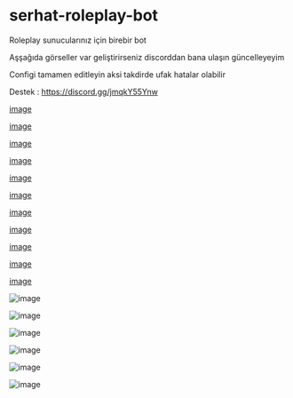# serhat-roleplay-bot




Roleplay sunucularınız için birebir bot 

Aşşağıda görseller var geliştirirseniz discorddan bana ulaşın güncelleyeyim

Configi tamamen editleyin aksi takdirde ufak hatalar olabilir

Destek : https://discord.gg/jmqkY55Ynw


[image](https://www.hizliresim.com/jl1hyy1)

[image](https://www.hizliresim.com/ql6a2tg)

[image](https://www.hizliresim.com/ql6a2tg)

[image](https://www.hizliresim.com/pijcfqk)

[image](https://www.hizliresim.com/2cp1345)

[image](https://www.hizliresim.com/1pblbe8)

[image](https://www.hizliresim.com/l17dlah)

[image](https://www.hizliresim.com/kw1k0gl)

[image](https://www.hizliresim.com/7jbo76g)

[image](https://www.hizliresim.com/fmptmcs)

[image](https://www.hizliresim.com/5zetqic)

![image](https://www.hizliresim.com/41gea2g)

![image](https://www.hizliresim.com/e48akw6)

![image](https://www.hizliresim.com/59fru56)

![image](https://www.hizliresim.com/j2ibae1)

![image](https://www.hizliresim.com/ts2vn84)

![image](https://www.hizliresim.com/n7qqp7y)
